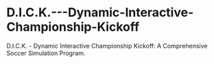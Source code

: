 # D.I.C.K.---Dynamic-Interactive-Championship-Kickoff
D.I.C.K. - Dynamic Interactive Championship Kickoff: A Comprehensive Soccer Simulation Program.
